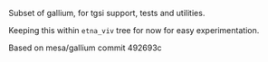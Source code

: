 Subset of gallium, for tgsi support, tests and utilities.

Keeping this within `etna_viv` tree for now for easy experimentation.

Based on mesa/gallium commit 492693c

